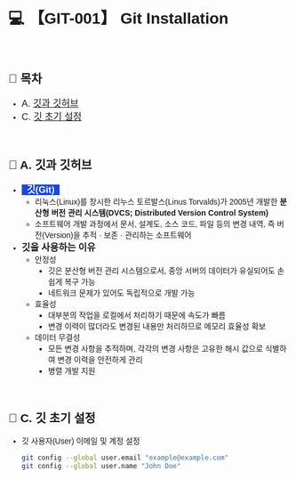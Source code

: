 <link rel="stylesheet" as="style" crossorigin href="https://cdn.jsdelivr.net/gh/orioncactus/pretendard@v1.3.9/dist/web/static/pretendard.min.css" />

<style>
body {
    font-family: "Pretendard", sans-serif;
}
</style>

# 💻 【GIT-001】 Git Installation

<br />

## 💠 목차

-   <span style="font-weight: 500; font-size: 1.2em">A. [깃과 깃허브](#💠-A.-깃과-깃허브)</span>
-   <span style="font-weight: 500; font-size: 1.2em">C. [깃 초기 설정](#💠-C.-깃-초기-설정)</span>

<br />

## 💠 A. 깃과 깃허브

-   <span style="color: #FFFFFF; background-color: #1848D9; font-weight: 700; font-size: 1.2em">&nbsp;&nbsp;깃(Git)&nbsp;&nbsp;</span>
    -   리눅스(Linux)를 창시한 리누스 토르발스(Linus Torvalds)가 2005년 개발한 <span style="font-weight: 700">분산형 버전 관리 시스템(DVCS; Distributed Version Control System)</span>
    -   소프트웨어 개발 과정에서 문서, 설계도, 소스 코드, 파일 등의 변경 내역, 즉 버전(Version)을 추적 · 보존 · 관리하는 소프트웨어
-   <span style="font-weight: 700; font-size: 1.2em">깃을 사용하는 이유</span>
    -   안정성
        -   깃은 분산형 버전 관리 시스템으로서, 중앙 서버의 데이터가 유실되어도 손쉽게 복구 가능
        -   네트워크 문제가 있어도 독립적으로 개발 가능
    -   효율성
        -   대부분의 작업을 로컬에서 처리하기 때문에 속도가 빠름
        -   변경 이력이 많더라도 변경된 내용만 처리하므로 메모리 효율성 확보
    -   데이터 무결성
        -   모든 변경 사항을 추적하며, 각각의 변경 사항은 고유한 해시 값으로 식별하여 변경 이력을 안전하게 관리
        -   병렬 개발 지원

<br />

## 💠 C. 깃 초기 설정

-   깃 사용자(User) 이메일 및 계정 설정

    ```bash
    git config --global user.email "example@example.com"
    git config --global user.name "John Doe"
    ```

